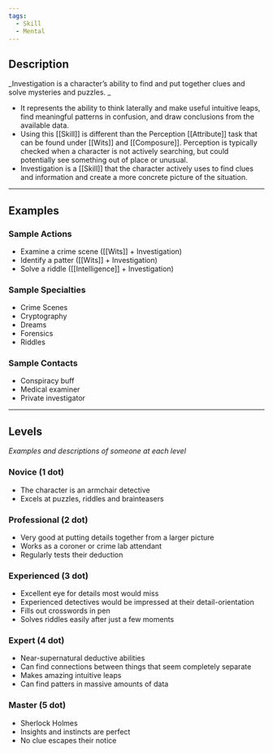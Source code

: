 ```yaml
---
tags:
  - Skill
  - Mental
---
```

## Description

_Investigation is a character’s ability to find and put together clues and solve mysteries and puzzles. _
- It represents the ability to think laterally and make useful intuitive leaps, find meaningful patterns in confusion, and draw conclusions from the available data. 
- Using this [[Skill]] is different than the Perception [[Attribute]] task that can be found under [[Wits]] and [[Composure]]. Perception is typically checked when a character is not actively searching, but could potentially see something out of place or unusual. 
- Investigation is a [[Skill]] that the character actively uses to find clues and information and create a more concrete picture of the situation.

---

## Examples

### Sample Actions

- Examine a crime scene ([[Wits]] + Investigation)
- Identify a patter ([[Wits]] + Investigation)
- Solve a riddle ([[Intelligence]] + Investigation)

### Sample Specialties

- Crime Scenes
- Cryptography
- Dreams
- Forensics
- Riddles

### Sample Contacts

- Conspiracy buff
- Medical examiner
- Private investigator

---

## Levels

_Examples and descriptions of someone at each level_

### Novice (1 dot)

- The character is an armchair detective
- Excels at puzzles, riddles and brainteasers

### Professional (2 dot)

- Very good at putting details together from a larger picture
- Works as a coroner or crime lab attendant
- Regularly tests their deduction

### Experienced (3 dot)

- Excellent eye for details most would miss
- Experienced detectives would be impressed at their detail-orientation
- Fills out crosswords in pen
- Solves riddles easily after just a few moments

### Expert (4 dot)

- Near-supernatural deductive abilities
- Can find connections between things that seem completely separate
- Makes amazing intuitive leaps
- Can find patters in massive amounts of data

### Master (5 dot)

- Sherlock Holmes
- Insights and instincts are perfect
- No clue escapes their notice
